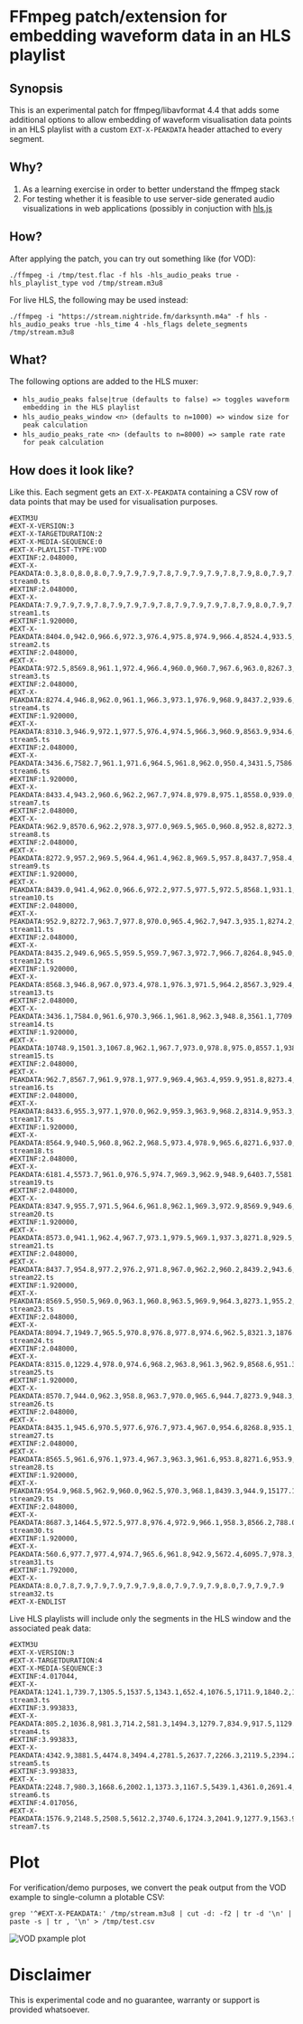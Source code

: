 # FFmpeg patch/extension for embedding waveform data in an HLS playlist

## Synopsis

This is an experimental patch for ffmpeg/libavformat 4.4 that adds some additional options to allow embedding of waveform visualisation data points in an HLS playlist with a custom `EXT-X-PEAKDATA` header attached to every segment.

## Why?

1) As a learning exercise in order to better understand the ffmpeg stack
2) For testing whether it is feasible to use server-side generated audio visualizations in web applications (possibly in conjuction with [hls.js](https://github.com/video-dev/hls.js/)

## How?

After applying the patch, you can try out something like (for VOD):

```
./ffmpeg -i /tmp/test.flac -f hls -hls_audio_peaks true -hls_playlist_type vod /tmp/stream.m3u8
```

For live HLS, the following may be used instead:

```
./ffmpeg -i "https://stream.nightride.fm/darksynth.m4a" -f hls -hls_audio_peaks true -hls_time 4 -hls_flags delete_segments /tmp/stream.m3u8
```

## What?

The following options are added to the HLS muxer:

- `hls_audio_peaks false|true (defaults to false) => toggles waveform embedding in the HLS playlist`
- `hls_audio_peaks_window <n> (defaults to n=1000) => window size for peak calculation`
- `hls_audio_peaks_rate <n> (defaults to n=8000) => sample rate rate for peak calculation`

## How does it look like?

Like this. Each segment gets an `EXT-X-PEAKDATA` containing a CSV row of data points that may be used for visualisation purposes.

```
#EXTM3U
#EXT-X-VERSION:3
#EXT-X-TARGETDURATION:2
#EXT-X-MEDIA-SEQUENCE:0
#EXT-X-PLAYLIST-TYPE:VOD
#EXTINF:2.048000,
#EXT-X-PEAKDATA:0.3,8.0,8.0,8.0,7.9,7.9,7.9,7.8,7.9,7.9,7.9,7.8,7.9,8.0,7.9,7.8,7.8
stream0.ts
#EXTINF:2.048000,
#EXT-X-PEAKDATA:7.9,7.9,7.9,7.8,7.9,7.9,7.9,7.8,7.9,7.9,7.9,7.8,7.9,8.0,7.9,7.8,7.6
stream1.ts
#EXTINF:1.920000,
#EXT-X-PEAKDATA:8404.0,942.0,966.6,972.3,976.4,975.8,974.9,966.4,8524.4,933.5,964.6,972.5,975.5,979.8,973.5,904.7
stream2.ts
#EXTINF:2.048000,
#EXT-X-PEAKDATA:972.5,8569.8,961.1,972.4,966.4,960.0,960.7,967.6,963.0,8267.3,955.2,972.8,964.9,961.3,962.3,965.4,987.1
stream3.ts
#EXTINF:2.048000,
#EXT-X-PEAKDATA:8274.4,946.8,962.0,961.1,966.3,973.1,976.9,968.9,8437.2,939.6,962.1,18010.5,18010.4,10884.0,5524.6,1636.1,951.0
stream4.ts
#EXTINF:1.920000,
#EXT-X-PEAKDATA:8310.3,946.9,972.1,977.5,976.4,974.5,966.3,960.9,8563.9,934.6,972.4,966.4,975.5,977.6,966.7,875.9
stream5.ts
#EXTINF:2.048000,
#EXT-X-PEAKDATA:3436.6,7582.7,961.1,971.6,964.5,961.8,962.0,950.4,3431.5,7586.0,975.6,971.4,962.9,960.0,962.0,964.3,982.2
stream6.ts
#EXTINF:1.920000,
#EXT-X-PEAKDATA:8433.4,943.2,960.6,962.2,967.7,974.8,979.8,975.1,8558.0,939.0,961.8,961.9,967.7,974.6,975.7,957.7
stream7.ts
#EXTINF:2.048000,
#EXT-X-PEAKDATA:962.9,8570.6,962.2,978.3,977.0,969.5,965.0,960.8,952.8,8272.3,942.4,976.3,975.4,971.0,963.0,959.7,931.4
stream8.ts
#EXTINF:2.048000,
#EXT-X-PEAKDATA:8272.9,957.2,969.5,964.4,961.4,962.8,969.5,957.8,8437.7,958.4,19593.1,1286.6,15814.7,19222.6,13158.9,7118.0,1364.5
stream9.ts
#EXTINF:1.920000,
#EXT-X-PEAKDATA:8439.0,941.4,962.0,966.6,972.2,977.5,977.5,972.5,8568.1,931.1,961.4,966.4,973.2,976.9,978.4,916.3
stream10.ts
#EXTINF:2.048000,
#EXT-X-PEAKDATA:952.9,8272.7,963.7,977.8,970.0,965.4,962.7,947.3,935.1,8274.2,979.1,975.3,970.4,963.0,961.9,963.4,965.3
stream11.ts
#EXTINF:2.048000,
#EXT-X-PEAKDATA:8435.2,949.6,965.5,959.5,959.7,967.3,972.7,966.7,8264.8,945.0,965.0,961.3,961.2,967.2,973.7,974.5,984.3
stream12.ts
#EXTINF:1.920000,
#EXT-X-PEAKDATA:8568.3,946.8,967.0,973.4,978.1,976.3,971.5,964.2,8567.3,929.4,965.7,973.5,977.5,977.6,967.9,875.4
stream13.ts
#EXTINF:2.048000,
#EXT-X-PEAKDATA:3436.1,7584.0,961.6,970.3,966.1,961.8,962.3,948.8,3561.1,7709.5,4372.4,19125.9,13811.6,7000.0,21610.4,15011.1,11322.4
stream14.ts
#EXTINF:1.920000,
#EXT-X-PEAKDATA:10748.9,1501.3,1067.8,962.1,967.7,973.0,978.8,975.0,8557.1,938.4,959.2,961.2,966.5,975.1,977.4,958.1
stream15.ts
#EXTINF:2.048000,
#EXT-X-PEAKDATA:962.7,8567.7,961.9,978.1,977.9,969.4,963.4,959.9,951.8,8273.4,942.2,978.5,975.0,973.6,968.9,961.3,902.6
stream16.ts
#EXTINF:2.048000,
#EXT-X-PEAKDATA:8433.6,955.3,977.1,970.0,962.9,959.3,963.9,968.2,8314.9,953.3,974.1,970.6,964.3,960.0,963.4,966.7,1024.5
stream17.ts
#EXTINF:1.920000,
#EXT-X-PEAKDATA:8564.9,940.5,960.8,962.2,968.5,973.4,978.9,965.6,8271.6,937.0,961.0,962.9,966.8,975.6,965.4,911.7
stream18.ts
#EXTINF:2.048000,
#EXT-X-PEAKDATA:6181.4,5573.7,961.0,976.5,974.7,969.3,962.9,948.9,6403.7,5581.2,22381.8,12675.9,11948.0,19579.8,11766.4,6978.4,2094.7
stream19.ts
#EXTINF:2.048000,
#EXT-X-PEAKDATA:8347.9,955.7,971.5,964.6,961.8,962.1,969.3,972.9,8569.9,949.6,969.8,964.4,961.9,964.0,969.8,976.4,1007.8
stream20.ts
#EXTINF:1.920000,
#EXT-X-PEAKDATA:8573.0,941.1,962.4,967.7,973.1,979.5,969.1,937.3,8271.8,929.5,962.1,964.9,974.1,976.4,969.3,879.5
stream21.ts
#EXTINF:2.048000,
#EXT-X-PEAKDATA:8437.7,954.8,977.2,976.2,971.8,967.0,962.2,960.2,8439.2,943.6,976.4,978.5,973.9,970.1,962.6,960.0,969.1
stream22.ts
#EXTINF:1.920000,
#EXT-X-PEAKDATA:8569.5,950.5,969.0,963.1,960.8,963.5,969.9,964.3,8273.1,955.2,970.0,962.4,960.6,963.8,961.5,986.6
stream23.ts
#EXTINF:2.048000,
#EXT-X-PEAKDATA:8094.7,1949.7,965.5,970.8,976.8,977.8,974.6,962.5,8321.3,1876.2,21016.6,17078.0,7220.4,21132.3,12319.6,8219.3,5204.1
stream24.ts
#EXTINF:2.048000,
#EXT-X-PEAKDATA:8315.0,1229.4,978.0,974.6,968.2,963.8,961.3,962.9,8568.6,951.3,978.5,974.6,969.0,963.0,961.7,964.5,1009.7
stream25.ts
#EXTINF:1.920000,
#EXT-X-PEAKDATA:8570.7,944.0,962.3,958.8,963.7,970.0,965.6,944.7,8273.9,948.3,963.2,960.4,962.6,969.1,964.8,948.2
stream26.ts
#EXTINF:2.048000,
#EXT-X-PEAKDATA:8435.1,945.6,970.5,977.6,976.7,973.4,967.0,954.6,8268.8,935.1,970.5,974.9,979.0,962.8,971.6,964.9,919.2
stream27.ts
#EXTINF:2.048000,
#EXT-X-PEAKDATA:8565.5,961.6,976.1,973.4,967.3,963.3,961.6,953.8,8271.6,953.9,979.4,974.5,969.0,962.1,958.6,931.2,13293.4
stream28.ts
#EXTINF:1.920000,
#EXT-X-PEAKDATA:954.9,968.5,962.9,960.0,962.5,970.3,968.1,8439.3,944.9,15177.1,9791.9,14298.9,17709.9,14386.0,8126.0,6895.2
stream29.ts
#EXTINF:2.048000,
#EXT-X-PEAKDATA:8687.3,1464.5,972.5,977.8,976.4,972.9,966.1,958.3,8566.2,788.0,8.5,8.0,7.9,7.9,7.8,7.9,8.0
stream30.ts
#EXTINF:1.920000,
#EXT-X-PEAKDATA:560.6,977.7,977.4,974.7,965.6,961.8,942.9,5672.4,6095.7,978.3,977.7,972.5,965.9,961.9,508.3,7.9
stream31.ts
#EXTINF:1.792000,
#EXT-X-PEAKDATA:8.0,7.8,7.9,7.9,7.9,7.9,7.9,8.0,7.9,7.9,7.9,8.0,7.9,7.9,7.9
stream32.ts
#EXT-X-ENDLIST
```

Live HLS playlists will include only the segments in the HLS window and the associated peak data:

```
#EXTM3U
#EXT-X-VERSION:3
#EXT-X-TARGETDURATION:4
#EXT-X-MEDIA-SEQUENCE:3
#EXTINF:4.017044,
#EXT-X-PEAKDATA:1241.1,739.7,1305.5,1537.5,1343.1,652.4,1076.5,1711.9,1840.2,1233.5,702.3,797.6,1265.7,665.4,974.6,766.8,608.8,616.9,1441.6,1264.3,847.7,1006.6,1537.5,1662.4,804.8,1034.0,1540.8,1671.8,1536.2,745.9,991.3,1154.5,1286.4
stream3.ts
#EXTINF:3.993833,
#EXT-X-PEAKDATA:805.2,1036.8,981.3,714.2,581.3,1494.3,1279.7,834.9,917.5,1129.0,1347.3,650.7,922.9,1347.5,1652.6,1646.7,628.2,1006.3,1506.9,935.9,1096.3,1073.0,797.5,622.7,1209.5,1240.3,857.2,947.4,2366.0,2382.5,1506.8,2204.9
stream4.ts
#EXTINF:3.993833,
#EXT-X-PEAKDATA:4342.9,3881.5,4474.8,3494.4,2781.5,2637.7,2266.3,2119.5,2394.2,5040.3,3977.6,2262.5,2166.2,1807.3,915.0,2036.2,2120.2,1766.1,2812.1,5446.8,3512.0,2656.3,1695.5,1256.4,1676.7,1987.7,1215.4,2535.0,4435.8,5056.6,2255.4,1486.6
stream5.ts
#EXTINF:3.993833,
#EXT-X-PEAKDATA:2248.7,980.3,1668.6,2002.1,1373.3,1167.5,5439.1,4361.0,2691.4,2145.5,1335.6,1097.0,2252.8,1647.2,2132.7,3668.4,5340.9,2753.3,1515.4,2135.1,1174.1,1678.2,2328.2,1876.6,1441.9,4960.8,4481.8,2849.8,1898.1,1139.0,883.8,2064.6
stream6.ts
#EXTINF:4.017056,
#EXT-X-PEAKDATA:1576.9,2148.5,2508.5,5612.2,3740.6,1724.3,2041.9,1277.9,1563.9,2687.1,2914.5,1736.0,4236.2,5620.4,4809.0,5701.6,4805.3,2625.1,3428.7,2653.4,2520.2,2354.6,5226.9,4230.1,2006.5,1923.4,1504.5,837.5,2216.6,2283.4,1549.9,3397.0,5884.5
stream7.ts
```

# Plot

For verification/demo purposes, we convert the peak output from the VOD example to single-column a plotable CSV:

```
grep '^#EXT-X-PEAKDATA:' /tmp/stream.m3u8 | cut -d: -f2 | tr -d '\n' | paste -s | tr , '\n' > /tmp/test.csv
```

![VOD pxample plot](plot-vod.png)

# Disclaimer

This is experimental code and no guarantee, warranty or support is provided whatsoever.
